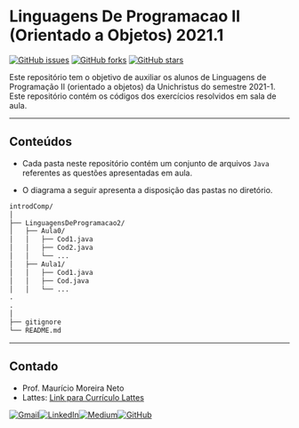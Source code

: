 # **Linguagens De Programacao II (Orientado a Objetos) 2021.1**

[![GitHub issues](https://img.shields.io/github/issues/maumneto/LinguagensDeProgramacao2.git)](https://github.com/maumneto/LinguagensDeProgramacao2.git/issues)
[![GitHub forks](https://img.shields.io/github/forks/maumneto/LinguagensDeProgramacao2.git)](https://github.com/maumneto/LinguagensDeProgramacao2.git/network)
[![GitHub stars](https://img.shields.io/github/stars/maumneto/LinguagensDeProgramacao2.git)](https://github.com/maumneto/LinguagensDeProgramacao2.git/stargazers)

Este repositório tem o objetivo de auxiliar os alunos de Linguagens de Programação II (orientado a objetos) da Unichristus do semestre 2021-1. 
Este repositório contém os códigos dos exercícios resolvidos em sala de aula.

---

## **Conteúdos**

- Cada pasta neste repositório contém um conjunto de arquivos `Java` referentes as questões apresentadas em aula.

- O diagrama a seguir apresenta a disposição das pastas no diretório.


```markdown
introdComp/
│
├── LinguagensDeProgramacao2/
│   ├── Aula0/
│   │   ├── Cod1.java
│   │   ├── Cod2.java
│   │   └── ...
│   ├── Aula1/
│   │   ├── Cod1.java
│   │   ├── Cod.java
│   │   └── ...
.
.
│
├── gitignore
└── README.md
```
---

## **Contado**

- Prof. Maurício Moreira Neto 
- Lattes: [Link para Currículo Lattes](http://lattes.cnpq.br/7534400645876830)
  
[![Gmail](https://img.shields.io/badge/Gmail-D14836?style=for-the-badge&logo=gmail&logoColor=white)](mailto:maumneto@gmail.com)[![LinkedIn](https://img.shields.io/badge/LinkedIn-0077B5?style=for-the-badge&logo=linkedin&logoColor=white)](https://www.linkedin.com/in/maumneto/)[![Medium](https://img.shields.io/badge/Medium-12100E?style=for-the-badge&logo=medium&logoColor=white)](https://medium.com/@maumneto)[![GitHub](https://img.shields.io/badge/GitHub-100000?style=for-the-badge&logo=github&logoColor=white)](https://github.com/maumneto)